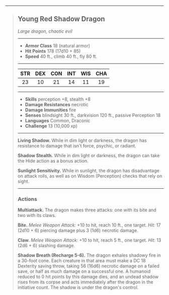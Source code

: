 ***
> ## Young Red Shadow Dragon
> *Large dragon, chaotic evil*
> 
> ***
> 
> - **Armor Class** 18 (natural armor)
> - **Hit Points** 178 (17d10 + 85)
> - **Speed** 40 ft., climb 40 ft., fly 80 ft.
> 
> ***
> 
> |STR|DEX|CON|INT|WIS|CHA|
> |:---:|:---:|:---:|:---:|:---:|:---:|
> |23|10|21|14|11|19|
> 
> ***
> 
> - **Skills** perception +8, stealth +8
> - **Damage Resistances** necrotic
> - **Damage Immunities** fire
> - **Senses** blindsight 30 ft., darkvision 120 ft., passive Perception 18
> - **Languages** Common, Draconic
> - **Challenge** 13 (10,000 xp)
> 
> ***
> 
> **Living Shadow.** While in dim light or darkness, the dragon has resistance to damage that isn't force, psychic, or radiant.
> 
> **Shadow Stealth.** While in dim light or darkness, the dragon can take the Hide action as a bonus action.
> 
> **Sunlight Sensitivity.** While in sunlight, the dragon has disadvantage on attack rolls, as well as on Wisdom (Perception) checks that rely on sight.
> 
> ***
> 
> ### Actions
> **Multiattack.** The dragon makes three attacks: one with its bite and two with its claws.
> 
> **Bite.** *Melee Weapon Attack:* +10 to hit, reach 10 ft., one target. *Hit:* 17 (2d10 + 6) piercing damage plus 3 (1d6) necrotic damage.
> 
> **Claw.** *Melee Weapon Attack:* +10 to hit, reach 5 ft., one target. *Hit:* 13 (2d6 + 6) slashing damage.
> 
> **Shadow Breath (Recharge 5-6).** The dragon exhales shadowy fire in a 30-foot cone. Each creature in that area must make a DC 18 Dexterity saving throw, taking 56 (16d6) necrotic damage on a failed save, or half as much damage on a successful one. A humanoid reduced to 0 hit points by this damage dies, and an undead shadow rises from its corpse and acts immediately after the dragon in the initiative count. The shadow is under the dragon's control.
